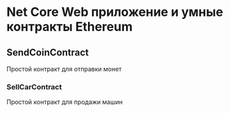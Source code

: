 ﻿# Net Core Web приложение и умные контракты Ethereum
## SendCoinContract
Простой контракт для отправки монет
### SellCarContract
Простой контракт для продажи машин